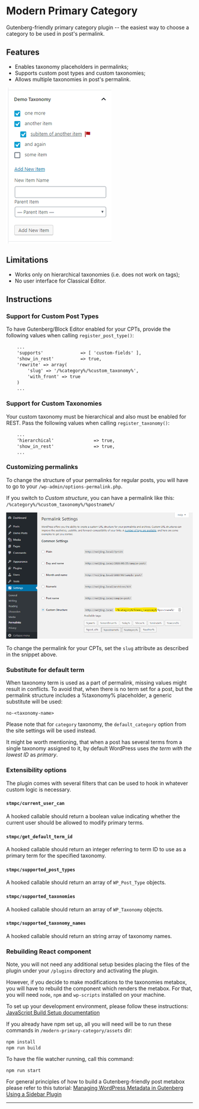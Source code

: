 # Modern Primary Category
Gutenberg-friendly primary category plugin -- the easiest way to choose a category to be used in post's permalink.

## Features
* Enables taxonomy placeholders in permalinks;
* Supports custom post types and custom taxonomies;
* Allows multiple taxonomies in post's permalink.

![The underlined term that has a red flag by its side is the primary permalink](screenshot-1.png)

## Limitations
* Works only on hierarchical taxonomies (i.e. does not work on tags);
* No user interface for Classical Editor.

## Instructions

### Support for Custom Post Types
To have Gutenberg/Block Editor enabled for your CPTs, provide the following values when calling `register_post_type()`:
```
	...
	'supports'              => [ 'custom-fields' ],
	'show_in_rest'          => true,
	'rewrite' => array(
		'slug' => '/%category%/%custom_taxonomy%',
		'with_front' => true
	)
	...
```

### Support for Custom Taxonomies
Your custom taxonomy must be hierarchical and also must be enabled for REST. Pass the following values when calling `register_taxonomy()`:
```
	...
	'hierarchical'               => true,
	'show_in_rest'               => true,
	...
```

### Customizing permalinks

To change the structure of your permalinks for regular posts, you will have to go to your
`/wp-admin/options-permalink.php`.

If you switch to *Custom structure*, you can have a permalink like this:
`/%category%/%custom_taxonomy%/%postname%/`

![The structure of your permalinks should include `%category%` or (any other taxonomy name)](screenshot-2.png)

To change the permalink for your CPTs, set the `slug` attribute as described in the snippet above.

### Substitute for default term

When taxonomy term is used as a part of permalink, missing values might result in conflicts.
To avoid that, when there is no term set for a post, but the permalink structure includes a %taxonomy% placeholder,
a generic substitute will be used:
```
no-<taxonomy-name>
```

Please note that for `category` taxonomy, the `default_category` option from the site settings will be used instead.

It might be worth mentioning, that when a post has several terms from a single taxonomy assigned to it,
by default WordPress uses _the term with the lowest ID_ as *primary*.

### Extensibility options

The plugin comes with several filters that can be used to hook in whatever custom logic is necessary.

#### `stmpc/current_user_can`

A hooked callable should return a boolean value indicating whether the current user should be allowed to modify primary terms.

#### `stmpc/get_default_term_id`

A hooked callable should return an integer referring to term ID to use as a primary term for the specified taxonomy.

#### `stmpc/supported_post_types`

A hooked callable should return an array of `WP_Post_Type` objects.

#### `stmpc/supported_taxonomies`

A hooked callable should return an array of `WP_Taxonomy` objects.

#### `stmpc/supported_taxonomy_names`

A hooked callable should return an string array of taxonomy names.

### Rebuilding React component

Note, you will not need any additional setup besides placing the files of the plugin under your `/plugins` directory and activating the plugin.

However, if you decide to make modifications to the taxonomies metabox, you will have to rebuild the component which renders the metabox.
For that, you will need `node`, `npm` and `wp-scripts` installed on your machine.

To set up your development environment, please follow these instructions:
[JavaScript Build Setup documentation](https://developer.wordpress.org/block-editor/tutorials/javascript/js-build-setup/)

If you already have npm set up, all you will need will be to run these commands in `/modern-primary-category/assets` dir:
```
npm install
npm run build
```

To have the file watcher running, call this command:
```
npm run start
```

For general principles of how to build a Gutenberg-friendly post metabox please refer to this tutorial:
[Managing WordPress Metadata in Gutenberg Using a Sidebar Plugin](https://css-tricks.com/managing-wordpress-metadata-in-gutenberg-using-a-sidebar-plugin/)

---
